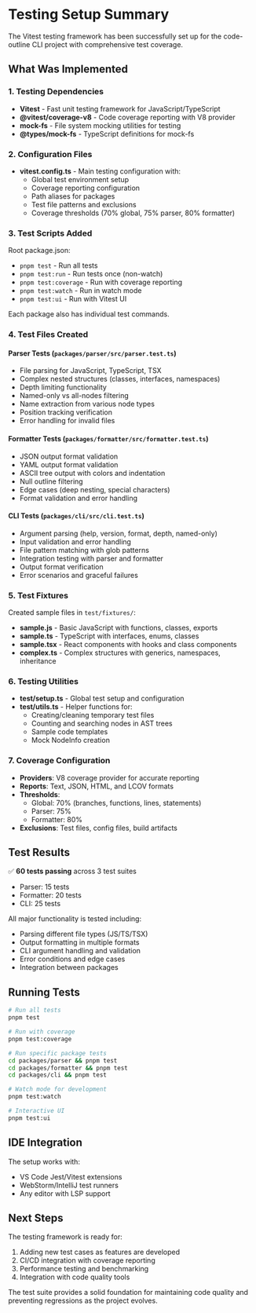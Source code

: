 # Testing Setup Summary

The Vitest testing framework has been successfully set up for the code-outline CLI project with comprehensive test coverage.

## What Was Implemented

### 1. Testing Dependencies

- **Vitest** - Fast unit testing framework for JavaScript/TypeScript
- **@vitest/coverage-v8** - Code coverage reporting with V8 provider
- **mock-fs** - File system mocking utilities for testing
- **@types/mock-fs** - TypeScript definitions for mock-fs

### 2. Configuration Files

- **vitest.config.ts** - Main testing configuration with:
  - Global test environment setup
  - Coverage reporting configuration
  - Path aliases for packages
  - Test file patterns and exclusions
  - Coverage thresholds (70% global, 75% parser, 80% formatter)

### 3. Test Scripts Added

Root package.json:

- `pnpm test` - Run all tests
- `pnpm test:run` - Run tests once (non-watch)
- `pnpm test:coverage` - Run with coverage reporting
- `pnpm test:watch` - Run in watch mode
- `pnpm test:ui` - Run with Vitest UI

Each package also has individual test commands.

### 4. Test Files Created

#### Parser Tests (`packages/parser/src/parser.test.ts`)

- File parsing for JavaScript, TypeScript, TSX
- Complex nested structures (classes, interfaces, namespaces)
- Depth limiting functionality
- Named-only vs all-nodes filtering
- Name extraction from various node types
- Position tracking verification
- Error handling for invalid files

#### Formatter Tests (`packages/formatter/src/formatter.test.ts`)

- JSON output format validation
- YAML output format validation
- ASCII tree output with colors and indentation
- Null outline filtering
- Edge cases (deep nesting, special characters)
- Format validation and error handling

#### CLI Tests (`packages/cli/src/cli.test.ts`)

- Argument parsing (help, version, format, depth, named-only)
- Input validation and error handling
- File pattern matching with glob patterns
- Integration testing with parser and formatter
- Output format verification
- Error scenarios and graceful failures

### 5. Test Fixtures

Created sample files in `test/fixtures/`:

- **sample.js** - Basic JavaScript with functions, classes, exports
- **sample.ts** - TypeScript with interfaces, enums, classes
- **sample.tsx** - React components with hooks and class components
- **complex.ts** - Complex structures with generics, namespaces, inheritance

### 6. Testing Utilities

- **test/setup.ts** - Global test setup and configuration
- **test/utils.ts** - Helper functions for:
  - Creating/cleaning temporary test files
  - Counting and searching nodes in AST trees
  - Sample code templates
  - Mock NodeInfo creation

### 7. Coverage Configuration

- **Providers**: V8 coverage provider for accurate reporting
- **Reports**: Text, JSON, HTML, and LCOV formats
- **Thresholds**:
  - Global: 70% (branches, functions, lines, statements)
  - Parser: 75%
  - Formatter: 80%
- **Exclusions**: Test files, config files, build artifacts

## Test Results

✅ **60 tests passing** across 3 test suites

- Parser: 15 tests
- Formatter: 20 tests
- CLI: 25 tests

All major functionality is tested including:

- Parsing different file types (JS/TS/TSX)
- Output formatting in multiple formats
- CLI argument handling and validation
- Error conditions and edge cases
- Integration between packages

## Running Tests

```bash
# Run all tests
pnpm test

# Run with coverage
pnpm test:coverage

# Run specific package tests
cd packages/parser && pnpm test
cd packages/formatter && pnpm test
cd packages/cli && pnpm test

# Watch mode for development
pnpm test:watch

# Interactive UI
pnpm test:ui
```

## IDE Integration

The setup works with:

- VS Code Jest/Vitest extensions
- WebStorm/IntelliJ test runners
- Any editor with LSP support

## Next Steps

The testing framework is ready for:

1. Adding new test cases as features are developed
2. CI/CD integration with coverage reporting
3. Performance testing and benchmarking
4. Integration with code quality tools

The test suite provides a solid foundation for maintaining code quality and preventing regressions as the project evolves.
